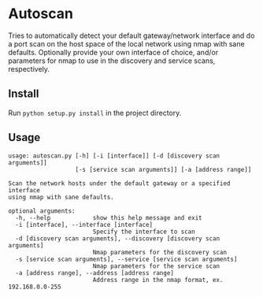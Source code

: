 # Autoscan

Tries to automatically detect your default gateway/network interface and do a port scan on the host space of the local network using nmap with sane defaults. Optionally provide your own interface of choice, and/or parameters for nmap to use in the discovery and service scans, respectively.

## Install

Run `python setup.py install` in the project directory.

## Usage

~~~~
usage: autoscan.py [-h] [-i [interface]] [-d [discovery scan arguments]]
                   [-s [service scan arguments]] [-a [address range]]

Scan the network hosts under the default gateway or a specified interface
using nmap with sane defaults.

optional arguments:
  -h, --help            show this help message and exit
  -i [interface], --interface [interface]
                        Specify the interface to scan
  -d [discovery scan arguments], --discovery [discovery scan arguments]
                        Nmap parameters for the discovery scan
  -s [service scan arguments], --service [service scan arguments]
                        Nmap parameters for the service scan
  -a [address range], --address [address range]
                        Address range in the nmap format, ex. 192.168.0.0-255
~~~~
